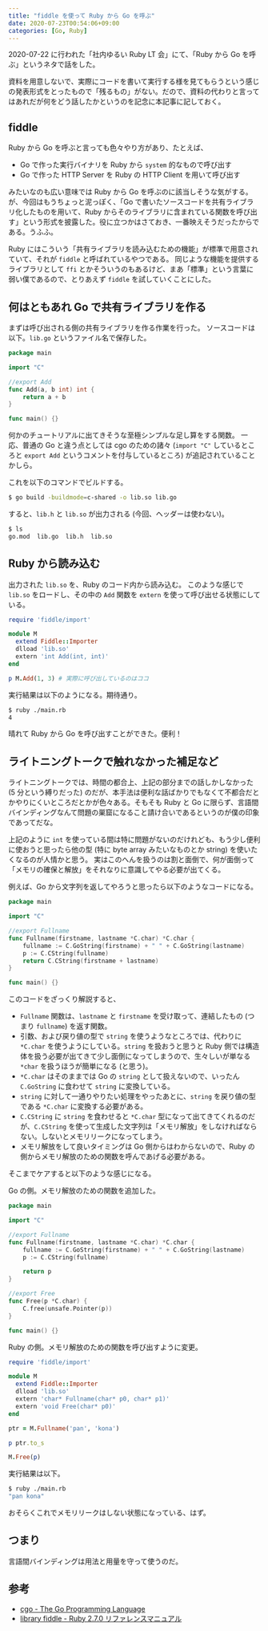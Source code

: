 ```yaml
---
title: "fiddle を使って Ruby から Go を呼ぶ"
date: 2020-07-23T00:54:06+09:00
categories: [Go, Ruby]
---
```


2020-07-22 に行われた「社内ゆるい Ruby LT 会」にて、「Ruby から Go を呼ぶ」というネタで話をした。

<!--more-->

資料を用意しないで、実際にコードを書いて実行する様を見てもらうという感じの発表形式をとったもので「残るもの」がない。だので、資料の代わりと言ってはあれだが何をどう話したかというのを記念に本記事に記しておく。

## fiddle

Ruby から Go を呼ぶと言っても色々やり方があり、たとえば、

- Go で作った実行バイナリを Ruby から `system` 的なもので呼び出す
- Go で作った HTTP Server を Ruby の HTTP Client を用いて呼び出す

みたいなのも広い意味では Ruby から Go を呼ぶのに該当しそうな気がする。
が、今回はもうちょっと泥っぽく、「Go で書いたソースコードを共有ライブラリ化したものを用いて、Ruby からそのライブラリに含まれている関数を呼び出す」という形式を披露した。役に立つかはさておき、一番映えそうだったからである。うふふ。

Ruby にはこういう「共有ライブラリを読み込むための機能」が標準で用意されていて、それが `fiddle` と呼ばれているやつである。
同じような機能を提供するライブラリとして `ffi` とかそういうのもあるけど、まあ「標準」という言葉に弱い僕であるので、とりあえず `fiddle` を試していくことにした。

## 何はともあれ Go で共有ライブラリを作る

まずは呼び出される側の共有ライブラリを作る作業を行った。
ソースコードは以下。`lib.go` というファイル名で保存した。

```go
package main

import "C"

//export Add
func Add(a, b int) int {
    return a + b
}

func main() {}
```

何かのチュートリアルに出てきそうな至極シンプルな足し算をする関数。
一応、普通の Go と違う点としては cgo のための諸々 (`import "C"` しているところと `export Add` というコメントを付与しているところ) が追記されていることかしら。

これを以下のコマンドでビルドする。

```sh
$ go build -buildmode=c-shared -o lib.so lib.go
```

すると、`lib.h` と `lib.so` が出力される (今回、ヘッダーは使わない)。

```sh
$ ls
go.mod  lib.go  lib.h  lib.so
```

## Ruby から読み込む

出力された `lib.so` を、Ruby のコード内から読み込む。
このような感じで `lib.so` をロードし、その中の `Add` 関数を `extern` を使って呼び出せる状態にしている。

```ruby
require 'fiddle/import'

module M
  extend Fiddle::Importer
  dlload 'lib.so'
  extern 'int Add(int, int)'
end

p M.Add(1, 3) # 実際に呼び出しているのはココ
```

実行結果は以下のようになる。期待通り。

```sh
$ ruby ./main.rb
4
```

晴れて Ruby から Go を呼び出すことができた。便利！

## ライトニングトークで触れなかった補足など

ライトニングトークでは、時間の都合上、上記の部分までの話しかしなかった (5 分という縛りだった) のだが、本手法は便利な話ばかりでもなくて不都合だとかやりにくいところだとかが色々ある。そもそも Ruby と Go に限らず、言語間バインディングなんて問題の巣窟になること請け合いであるというのが僕の印象であってだな。

上記のように `int` を使っている間は特に問題がないのだけれども、もう少し便利に使おうと思ったら他の型 (特に byte array みたいなものとか string) を使いたくなるのが人情かと思う。
実はこのへんを扱うのは割と面倒で、何が面倒って「メモリの確保と解放」をそれなりに意識してやる必要が出てくる。

例えば、Go から文字列を返してやろうと思ったら以下のようなコードになる。

```go
package main

import "C"

//export Fullname
func Fullname(firstname, lastname *C.char) *C.char {
    fullname := C.GoString(firstname) + " " + C.GoString(lastname)
    p := C.CString(fullname)
    return C.CString(firstname + lastname)
}

func main() {}
```

このコードをざっくり解説すると、

- `Fullname` 関数は、`lastname` と `firstname` を受け取って、連結したもの (つまり `fullname`) を返す関数。
- 引数、および戻り値の型で `string` を使うようなところでは、代わりに `*C.char` を使うようにしている。`string` を扱おうと思うと Ruby 側では構造体を扱う必要が出てきて少し面倒になってしまうので、生々しいが単なる `*char` を扱うほうが簡単になる (と思う)。
- `*C.char` はそのままでは Go の `string` として扱えないので、いったん `C.GoString` に食わせて `string` に変換している。
- `string` に対して一通りやりたい処理をやったあとに、`string` を戻り値の型である `*C.char` に変換する必要がある。
- `C.CString` に `string` を食わせると `*C.char` 型になって出てきてくれるのだが、`C.CString` を使って生成した文字列は「メモリ解放」をしなければならない。しないとメモリリークになってしまう。
- メモリ解放をして良いタイミングは Go 側からはわからないので、Ruby の側からメモリ解放のための関数を呼んであげる必要がある。

そこまでケアすると以下のような感じになる。

Go の側。メモリ解放のための関数を追加した。

```go
package main

import "C"

//export Fullname
func Fullname(firstname, lastname *C.char) *C.char {
    fullname := C.GoString(firstname) + " " + C.GoString(lastname)
    p := C.CString(fullname)

    return p
}

//export Free
func Free(p *C.char) {
    C.free(unsafe.Pointer(p))
}

func main() {}
```

Ruby の側。メモリ解放のための関数を呼び出すように変更。

```rb
require 'fiddle/import'

module M
  extend Fiddle::Importer
  dlload 'lib.so'
  extern 'char* Fullname(char* p0, char* p1)'
  extern 'void Free(char* p0)'
end

ptr = M.Fullname('pan', 'kona')

p ptr.to_s

M.Free(p)
```

実行結果は以下。

```sh
$ ruby ./main.rb
"pan kona"
```

おそらくこれでメモリリークはしない状態になっている、はず。

## つまり

言語間バインディングは用法と用量を守って使うのだ。

## 参考

- [cgo - The Go Programming Language](https://golang.org/cmd/cgo/)
- [library fiddle - Ruby 2.7.0 リファレンスマニュアル](https://docs.ruby-lang.org/ja/latest/library/fiddle.html)
